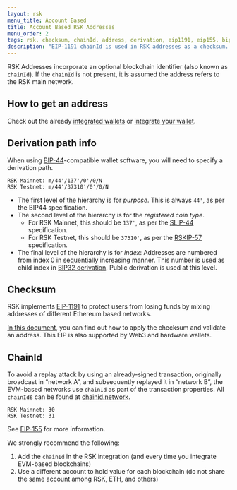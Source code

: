 ```yaml
---
layout: rsk
menu_title: Account Based
title: Account Based RSK Addresses
menu_order: 2
tags: rsk, checksum, chainId, address, derivation, eip1191, eip155, bip44, slip44
description: "EIP-1191 chainId is used in RSK addresses as a checksum. m/44'/137'/0'/0 is the derivation path used for BIP-44 compatible wallets."
---
```


RSK Addresses incorporate an optional blockchain identifier (also known as `chainId`). If the `chainId` is not present, it is assumed the address refers to the RSK main network.

## How to get an address

Check out the already [integrated wallets](/develop/apps/wallets) or [integrate your wallet](/develop/apps/integrate).

## Derivation path info

When using
[BIP-44](https://github.com/bitcoin/bips/blob/master/bip-0044.mediawiki "Multi-Account Hierarchy for Deterministic Wallets")-compatible
wallet software, you will need to specify a derivation path.

```
RSK Mainnet: m/44'/137'/0'/0/N
RSK Testnet: m/44'/37310'/0'/0/N
```

- The first level of the hierarchy is for *purpose*.
  This is always `44'`, as per the BIP44 specification.
- The second level of the hierarchy is for the *registered coin type*.
  - For RSK Mainnet, this should be `137'`, as per the
    [SLIP-44](https://github.com/satoshilabs/slips/blob/master/slip-0044.md "Registered coin types for BIP-0044")
    specification.
  - For RSK Testnet, this should be `37310'`, as per the
    [RSKIP-57](https://github.com/rsksmart/RSKIPs/blob/master/IPs/RSKIP57.md "Derivation Path for Hierarchical Deterministic Wallets")
    specification.
- The final level of the hierarchy is for *index*: Addresses are numbered from index 0 in sequentially increasing manner. This number is used as child index in [BIP32 derivation](https://github.com/bitcoin/bips/blob/master/bip-0032.mediawiki#specification-key-derivation "Hierarchical Deterministic Wallets - Key Derivation"). Public derivation is used at this level.

## Checksum

RSK implements [EIP-1191](https://github.com/ethereum/EIPs/blob/master/EIPS/eip-1191.md) to protect users from losing funds by mixing addresses of different Ethereum based networks.

[In this document](https://github.com/ethereum/EIPs/blob/master/EIPS/eip-1191.md), you can find out how to apply the checksum and validate an address. This EIP is also supported by Web3 and hardware wallets.

## ChainId

To avoid a replay attack by using an already-signed transaction, originally broadcast in “network A”, and subsequently replayed it in “network B”, the EVM-based networks use `chainId` as part of the transaction properties.
All `chainId`s can be found at [chainid.network](https://chainid.network/).

```
RSK Mainnet: 30
RSK Testnet: 31
```

See [EIP-155](https://github.com/ethereum/EIPs/blob/master/EIPS/eip-155.md#user-content-list-of-chain-ids) for more information.

We strongly recommend the following:

1. Add the `chainId` in the RSK integration (and every time you integrate EVM-based blockchains)
2. Use a different account to hold value for each blockchain (do not share the same account among RSK, ETH, and others)
